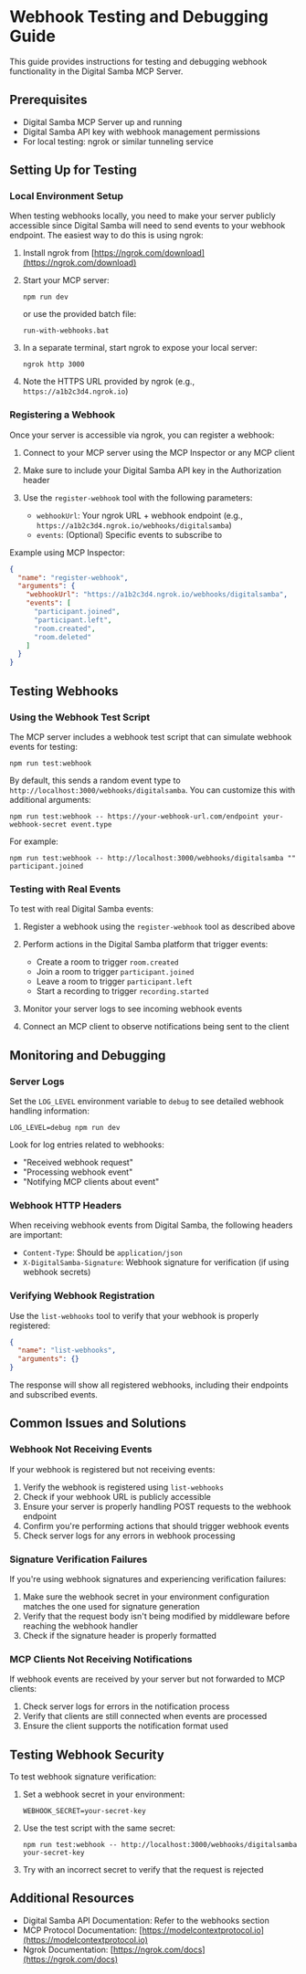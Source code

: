 # Webhook Testing and Debugging Guide

This guide provides instructions for testing and debugging webhook functionality in the Digital Samba MCP Server.

## Prerequisites

- Digital Samba MCP Server up and running
- Digital Samba API key with webhook management permissions
- For local testing: ngrok or similar tunneling service

## Setting Up for Testing

### Local Environment Setup

When testing webhooks locally, you need to make your server publicly accessible since Digital Samba will need to send events to your webhook endpoint. The easiest way to do this is using ngrok:

1. Install ngrok from [https://ngrok.com/download](https://ngrok.com/download)

2. Start your MCP server:
   ```
   npm run dev
   ```
   or use the provided batch file:
   ```
   run-with-webhooks.bat
   ```

3. In a separate terminal, start ngrok to expose your local server:
   ```
   ngrok http 3000
   ```

4. Note the HTTPS URL provided by ngrok (e.g., `https://a1b2c3d4.ngrok.io`)

### Registering a Webhook

Once your server is accessible via ngrok, you can register a webhook:

1. Connect to your MCP server using the MCP Inspector or any MCP client

2. Make sure to include your Digital Samba API key in the Authorization header

3. Use the `register-webhook` tool with the following parameters:
   - `webhookUrl`: Your ngrok URL + webhook endpoint (e.g., `https://a1b2c3d4.ngrok.io/webhooks/digitalsamba`)
   - `events`: (Optional) Specific events to subscribe to

Example using MCP Inspector:
```json
{
  "name": "register-webhook",
  "arguments": {
    "webhookUrl": "https://a1b2c3d4.ngrok.io/webhooks/digitalsamba",
    "events": [
      "participant.joined",
      "participant.left",
      "room.created",
      "room.deleted"
    ]
  }
}
```

## Testing Webhooks

### Using the Webhook Test Script

The MCP server includes a webhook test script that can simulate webhook events for testing:

```
npm run test:webhook
```

By default, this sends a random event type to `http://localhost:3000/webhooks/digitalsamba`. You can customize this with additional arguments:

```
npm run test:webhook -- https://your-webhook-url.com/endpoint your-webhook-secret event.type
```

For example:
```
npm run test:webhook -- http://localhost:3000/webhooks/digitalsamba "" participant.joined
```

### Testing with Real Events

To test with real Digital Samba events:

1. Register a webhook using the `register-webhook` tool as described above

2. Perform actions in the Digital Samba platform that trigger events:
   - Create a room to trigger `room.created`
   - Join a room to trigger `participant.joined`
   - Leave a room to trigger `participant.left`
   - Start a recording to trigger `recording.started`

3. Monitor your server logs to see incoming webhook events

4. Connect an MCP client to observe notifications being sent to the client

## Monitoring and Debugging

### Server Logs

Set the `LOG_LEVEL` environment variable to `debug` to see detailed webhook handling information:

```
LOG_LEVEL=debug npm run dev
```

Look for log entries related to webhooks:
- "Received webhook request"
- "Processing webhook event"
- "Notifying MCP clients about event"

### Webhook HTTP Headers

When receiving webhook events from Digital Samba, the following headers are important:

- `Content-Type`: Should be `application/json`
- `X-DigitalSamba-Signature`: Webhook signature for verification (if using webhook secrets)

### Verifying Webhook Registration

Use the `list-webhooks` tool to verify that your webhook is properly registered:

```json
{
  "name": "list-webhooks",
  "arguments": {}
}
```

The response will show all registered webhooks, including their endpoints and subscribed events.

## Common Issues and Solutions

### Webhook Not Receiving Events

If your webhook is registered but not receiving events:

1. Verify the webhook is registered using `list-webhooks`
2. Check if your webhook URL is publicly accessible
3. Ensure your server is properly handling POST requests to the webhook endpoint
4. Confirm you're performing actions that should trigger webhook events
5. Check server logs for any errors in webhook processing

### Signature Verification Failures

If you're using webhook signatures and experiencing verification failures:

1. Make sure the webhook secret in your environment configuration matches the one used for signature generation
2. Verify that the request body isn't being modified by middleware before reaching the webhook handler
3. Check if the signature header is properly formatted

### MCP Clients Not Receiving Notifications

If webhook events are received by your server but not forwarded to MCP clients:

1. Check server logs for errors in the notification process
2. Verify that clients are still connected when events are processed
3. Ensure the client supports the notification format used

## Testing Webhook Security

To test webhook signature verification:

1. Set a webhook secret in your environment:
   ```
   WEBHOOK_SECRET=your-secret-key
   ```

2. Use the test script with the same secret:
   ```
   npm run test:webhook -- http://localhost:3000/webhooks/digitalsamba your-secret-key
   ```

3. Try with an incorrect secret to verify that the request is rejected

## Additional Resources

- Digital Samba API Documentation: Refer to the webhooks section
- MCP Protocol Documentation: [https://modelcontextprotocol.io](https://modelcontextprotocol.io)
- Ngrok Documentation: [https://ngrok.com/docs](https://ngrok.com/docs)